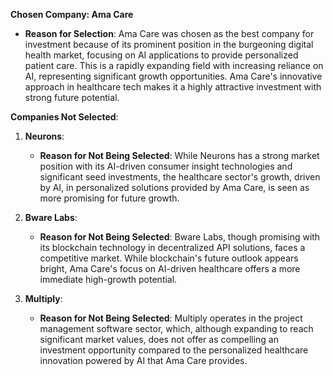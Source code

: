 **Chosen Company: Ama Care**
- **Reason for Selection**: Ama Care was chosen as the best company for investment because of its prominent position in the burgeoning digital health market, focusing on AI applications to provide personalized patient care. This is a rapidly expanding field with increasing reliance on AI, representing significant growth opportunities. Ama Care's innovative approach in healthcare tech makes it a highly attractive investment with strong future potential.

**Companies Not Selected**:

1. **Neurons**:
   - **Reason for Not Being Selected**: While Neurons has a strong market position with its AI-driven consumer insight technologies and significant seed investments, the healthcare sector's growth, driven by AI, in personalized solutions provided by Ama Care, is seen as more promising for future growth.

2. **Bware Labs**:
   - **Reason for Not Being Selected**: Bware Labs, though promising with its blockchain technology in decentralized API solutions, faces a competitive market. While blockchain's future outlook appears bright, Ama Care's focus on AI-driven healthcare offers a more immediate high-growth potential.

3. **Multiply**:
   - **Reason for Not Being Selected**: Multiply operates in the project management software sector, which, although expanding to reach significant market values, does not offer as compelling an investment opportunity compared to the personalized healthcare innovation powered by AI that Ama Care provides.